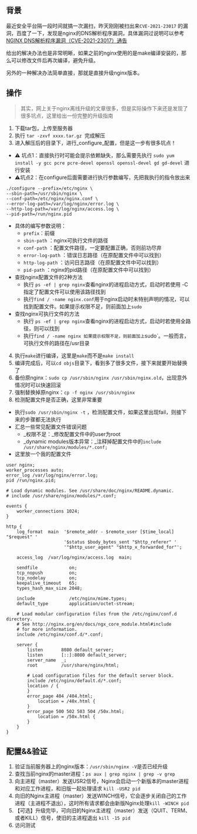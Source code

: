 ## 背景

最近安全平台隔一段时间就搞一次漏扫，昨天刚刚被扫出来`CVE-2021-23017` 的漏洞，百度了一下，发现是nginx的DNS解析程序漏洞，具体漏洞过说明可以参考 [NGINX DNS解析程序漏洞（CVE-2021-23017）通告](http://blog.nsfocus.net/nginx-dnscve/)

给出的解决办法也是非常明晰，如果之前的nginx使用的是make编译安装的，那么可以修改文件后再次编译，避免升级。

另外的一种解决办法简单直接，那就是直接升级nginx版本。

## 操作

> 其实，网上关于nginx离线升级的文章很多，但是实际操作下来还是发现了很多坑点，这里给出一份完整的升级指南


1.  下载tar包，上传至服务器 
2.  执行 `tar -zxvf xxxx.tar.gz`  完成解压 
3.  进入解压后的目录下，进行_configure_配置，但是这一步有很多坑点！ 
   -  ⚠️ 坑点1：直接执行时可能会提示依赖缺失，那么需要先执行 `sudo yum install -y gcc pcre pcre-devel openssl openssl-devel gd gd-devel` 进行安装 
   -  ⚠️坑点2：在configure后面需要进行执行参数编写，先把我执行的指令放出来  
```shell
./configure --prefix=/etc/nginx \
--sbin-path=/usr/sbin/nginx \
--conf-path=/etc/nginx/nginx.conf \
--error-log-path=/var/log/nginx/error.log \
--http-log-path=/var/log/nginx/access.log \
--pid-path=/run/nginx.pid
```

   -  具体的编写参数说明： 
      - `prefix`：前缀
      - `sbin-path` ：nginx可执行文件的路径
      - `conf-path` ：配置文件路径，一定要配置正确，否则前功尽弃
      - `error-log-path` ：错误日志路径（在原配置文件中可以找到）
      - `http-log-path` ：访问日志路径（在原配置文件中可以找到）
      - `pid-path` ：nginx的pid路径（在原配置文件中可以找到）
   -  查找nginx配置文件的2种方法 
      - 执行 `ps -ef | grep nginx`查看nginx的进程启动方式，启动时若使用 -C 指定了配置文件可以使用该路径找到
      - 执行`find / -name nginx.conf`用于nginx启动时未特别声明的情况，可以找到配置文件。如果提示权限不足，则前面加上`sudo`
   -  查找nginx可执行文件的方法 
      - 执行 `ps -ef | grep nginx`查看nginx的进程启动方式，启动时若使用全路径，则可以找到
      - 执行`find / -name nginx 如果提示权限不足，则前面加上`sudo`。一般而言，可执行文件的路径在/usr目录
4.  执行`make`进行编译，这里是`make`而不是`make install` 
5.  编译完成后，可以`cd objs`目录下，看到多了很多文件，接下来就要开始替换了 
6.  备份原nginx：`sudo cp /usr/sbin/nginx /usr/sbin/nginx.old`，出现意外情况时可以快速回滚 
7.  强制替换掉原nginx：`cp -f nginx /usr/sbin/nginx` 
8.  检测配置文件是否正确，这里非常重要 
   -  执行`sudo /usr/sbin/nginx -t` ，检测配置文件，如果这里出现fail，则接下来的步骤都无法执行 
   -  汇总一些常见配置文件错误问题 
      - _权限不足：_修改配置文件中的user为root
      - _dynamic modules版本异常：_注释掉配置文件中的`include /usr/share/nginx/modules/*.conf;`
   -  这里放一个我的配置文件  
```shell
user nginx;
worker_processes auto;
error_log /var/log/nginx/error.log;
pid /run/nginx.pid;

# Load dynamic modules. See /usr/share/doc/nginx/README.dynamic.
# include /usr/share/nginx/modules/*.conf;

events {
    worker_connections 1024;
}

http {
    log_format  main  '$remote_addr - $remote_user [$time_local] "$request" '
                      '$status $body_bytes_sent "$http_referer" '
                      '"$http_user_agent" "$http_x_forwarded_for"';

    access_log  /var/log/nginx/access.log  main;

    sendfile            on;
    tcp_nopush          on;
    tcp_nodelay         on;
    keepalive_timeout   65;
    types_hash_max_size 2048;

    include             /etc/nginx/mime.types;
    default_type        application/octet-stream;

    # Load modular configuration files from the /etc/nginx/conf.d directory.
    # See http://nginx.org/en/docs/ngx_core_module.html#include
    # for more information.
    include /etc/nginx/conf.d/*.conf;

    server {
        listen       8080 default_server;
        listen       [::]:8080 default_server;
        server_name  _;
        root         /usr/share/nginx/html;

        # Load configuration files for the default server block.
        include /etc/nginx/default.d/*.conf;
        location / {
        }
        error_page 404 /404.html;
            location = /40x.html {
        }
        error_page 500 502 503 504 /50x.html;
            location = /50x.html {
        }
    }
}
```

## 配置&&验证

1. 验证当前服务器上的nginx版本：`/usr/sbin/nginx -V`是否已经升级
2. 查找当前nginx的master进程：`ps aux | grep nginx | grep -v grep`
3. 向主进程（master）发送USR2信号，Nginx会启动一个新版本的master进程和对应工作进程，和旧版一起处理请求 `kill -USR2 pid`
4. 向旧的Nginx主进程（master）发送WINCH信号，它会逐步关闭自己的工作进程（主进程不退出），这时所有请求都会由新版Nginx处理`kill -WINCH pid`
5. 【可选】升级完毕，可向旧的Nginx主进程（master）发送（QUIT、TERM、或者KILL）信号，使旧的主进程退出 `kill -15 pid`
6. 访问测试
